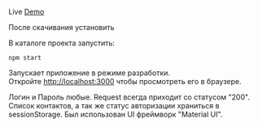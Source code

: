 Live [Demo](https://21alex.github.io/21aLeX.github.io-contactList/)


После скачивания установить 

В каталоге проекта запустить:

`npm start`

Запускает приложение в режиме разработки.\
Откройте [http://localhost:3000](http://localhost:3000) чтобы просмотреть его в браузере.

Логин и Пароль любые. Request всегда приходит со статусом "200".
Список контактов, а так же статус авторизации храниться в sessionStorage.
Был использован UI фреймворк "Material UI".

